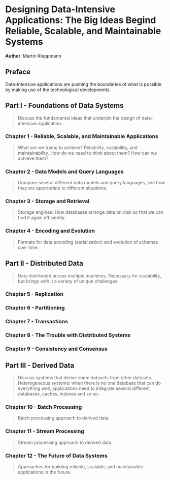 # Designing Data-Intensive Applications: The Big Ideas Begind Reliable, Scalable, and Maintainable Systems
**Author**: Martin Kleppmann

## Preface
Data-intensive applications are pushing the boundaries of what is possible by making use of the technological developments.


## Part I - Foundations of Data Systems
> Discuss the fundamental ideas that underpin the design of data-intensive application.

### Chapter 1 - Reliable, Scalable, and Maintainable Applications
> What are we trying to achieve? Reliability, scalability, and maintainability. How do we need to think about them? How can we achieve them?

### Chapter 2 - Data Models and Query Languages
> Compare several different data models and query languages, see how they are appropriate to different situations.

### Chapter 3 - Storage and Retrieval
> Storage engines: How databases arrange data on disk so that we can find it again efficiently.

### Chapter 4 - Encoding and Evolution
> Formats for data encoding (serialization) and evolution of schemas over time.

## Part II - Distributed Data
> Data distributed across multiple machines. Necessary for scalability, but brings with it a variety of unique challenges.

### Chapter 5 - Replication

### Chapter 6 - Partitioning

### Chapter 7 - Transactions

### Chapter 8 - The Trouble with Distributed Systems

### Chapter 9 - Consistency and Consensus

## Part III - Derived Data
> Discuss systems that derive some datasets from other datasets. Heterogeneous systems: when there is no one database that can do everything well, applications need to integrate several different databases, caches, indexes and so on.

### Chapter 10 - Batch Processing
> Batch processing approach to derived data.

### Chapter 11 - Stream Processing
> Stream processing approach to derived data.

### Chapter 12 - The Future of Data Systems
> Approaches for building reliable, scalable, and maintainable applications in the future.

